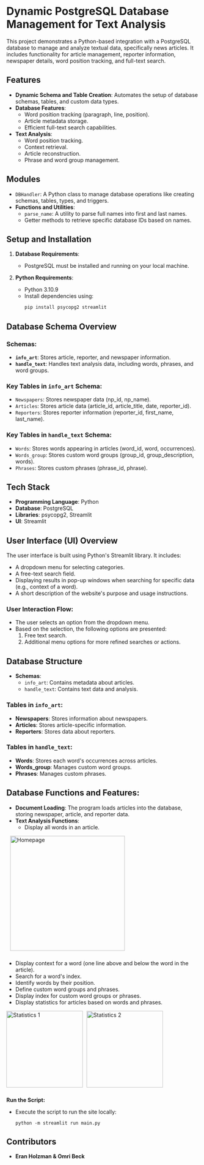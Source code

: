 # Dynamic PostgreSQL Database Management for Text Analysis

This project demonstrates a Python-based integration with a PostgreSQL database to manage and analyze textual data, specifically news articles. It includes functionality for article management, reporter information, newspaper details, word position tracking, and full-text search.

## **Features**
- **Dynamic Schema and Table Creation**: Automates the setup of database schemas, tables, and custom data types.
- **Database Features**:
  - Word position tracking (paragraph, line, position).
  - Article metadata storage.
  - Efficient full-text search capabilities.
- **Text Analysis**: 
  - Word position tracking.
  - Context retrieval.
  - Article reconstruction.
  - Phrase and word group management.

## **Modules**
- `DBHandler`: A Python class to manage database operations like creating schemas, tables, types, and triggers.
- **Functions and Utilities**:
  - `parse_name`: A utility to parse full names into first and last names.
  - Getter methods to retrieve specific database IDs based on names.

## **Setup and Installation**
1. **Database Requirements**:
   - PostgreSQL must be installed and running on your local machine.

2. **Python Requirements**:
   - Python 3.10.9
   - Install dependencies using:
     ```bash
     pip install psycopg2 streamlit
     ```

## **Database Schema Overview**
### **Schemas:**
- **`info_art`**: Stores article, reporter, and newspaper information.
- **`handle_text`**: Handles text analysis data, including words, phrases, and word groups.

### **Key Tables in `info_art` Schema:**
- `Newspapers`: Stores newspaper data (np_id, np_name).
- `Articles`: Stores article data (article_id, article_title, date, reporter_id).
- `Reporters`: Stores reporter information (reporter_id, first_name, last_name).

### **Key Tables in `handle_text` Schema:**
- `Words`: Stores words appearing in articles (word_id, word, occurrences).
- `Words_group`: Stores custom word groups (group_id, group_description, words).
- `Phrases`: Stores custom phrases (phrase_id, phrase).

## **Tech Stack**
- **Programming Language**: Python
- **Database**: PostgreSQL
- **Libraries**: psycopg2, Streamlit
- **UI**: Streamlit

## **User Interface (UI) Overview**
The user interface is built using Python's Streamlit library. It includes:
- A dropdown menu for selecting categories.
- A free-text search field.
- Displaying results in pop-up windows when searching for specific data (e.g., context of a word).
- A short description of the website's purpose and usage instructions.

### **User Interaction Flow**:
- The user selects an option from the dropdown menu.
- Based on the selection, the following options are presented:
  1. Free text search.
  2. Additional menu options for more refined searches or actions.

## **Database Structure**
- **Schemas**:
  - `info_art`: Contains metadata about articles.
  - `handle_text`: Contains text data and analysis.
  
### **Tables in `info_art`**:
- **Newspapers**: Stores information about newspapers.
- **Articles**: Stores article-specific information.
- **Reporters**: Stores data about reporters.

### **Tables in `handle_text`**:
- **Words**: Stores each word's occurrences across articles.
- **Words_group**: Manages custom word groups.
- **Phrases**: Manages custom phrases.

## **Database Functions and Features**:
- **Document Loading**: The program loads articles into the database, storing newspaper, article, and reporter data.
- **Text Analysis Functions**:
  - Display all words in an article.
 <img src="https://i.imgur.com/qUHYs8X.png" alt="Homepage" width="300" style="margin-bottom: 10px; padding-left: 10px;"/>





  - Display context for a word (one line above and below the word in the article).
  - Search for a word's index.
  - Identify words by their position.
  - Define custom word groups and phrases.
  - Display index for custom word groups or phrases.
  - Display statistics for articles based on words and phrases.
    
  <div style="display: flex; gap: 10px;">
    <img src="https://i.imgur.com/axd3qwF.png" alt="Statistics 1" height="200" style="margin-bottom: 10px;"/>
    <img src="https://i.imgur.com/NJHscYY.png" alt="Statistics 2" height="200" style="margin-bottom: 10px;"/>
  </div>


**Run the Script:**
   - Execute the script to run the site locally:
     ```
     python -m streamlit run main.py
     ```


## **Contributors**
- **Eran Holzman & Omri Beck**
